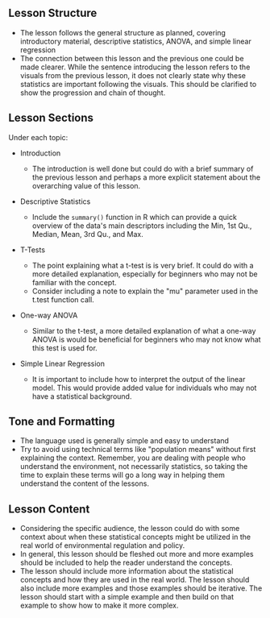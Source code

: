 ## Lesson Structure

* The lesson follows the general structure as planned, covering introductory material, descriptive statistics, ANOVA, and simple linear regression
* The connection between this lesson and the previous one could be made clearer. While the sentence introducing the lesson refers to the visuals from the previous lesson, it does not clearly state why these statistics are important following the visuals. This should be clarified to show the progression and chain of thought.

## Lesson Sections

Under each topic: 

* Introduction  
    * The introduction is well done but could do with a brief summary of the previous lesson and perhaps a more explicit statement about the overarching value of this lesson.

* Descriptive Statistics  
    * Include the `summary()` function in R which can provide a quick overview of the data's main descriptors including the Min, 1st Qu., Median, Mean, 3rd Qu., and Max.

* T-Tests  
    * The point explaining what a t-test is is very brief. It could do with a more detailed explanation, especially for beginners who may not be familiar with the concept.  
    * Consider including a note to explain the "mu" parameter used in the t.test function call.   
   
* One-way ANOVA  
    * Similar to the t-test, a more detailed explanation of what a one-way ANOVA is would be beneficial for beginners who may not know what this test is used for.

* Simple Linear Regression  
    * It is important to include how to interpret the output of the linear model. This would provide added value for individuals who may not have a statistical background.    
   
## Tone and Formatting

* The language used is generally simple and easy to understand
* Try to avoid using technical terms like "population means" without first explaining the context. Remember, you are dealing with people who understand the environment, not necessarily statistics, so taking the time to explain these terms will go a long way in helping them understand the content of the lessons.

## Lesson Content

* Considering the specific audience, the lesson could do with some context about when these statistical concepts might be utilized in the real world of environmental regulation and policy.
* In general, this lesson should be fleshed out more and more examples should be included to help the reader understand the concepts.
* The lesson should include more information about the statistical concepts and how they are used in the real world. The lesson should also include more examples and those examples should be iterative. The lesson should start with a simple example and then build on that example to show how to make it more complex.